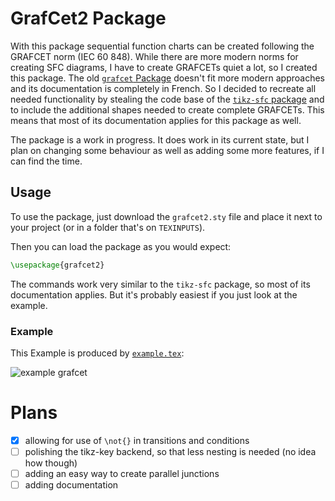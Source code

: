 # GrafCet2 Package

With this package sequential function charts can be created following the GRAFCET norm (IEC 60 848). While there are more modern norms for creating
SFC diagrams, I have to create GRAFCETs quiet a lot, so I created this package.
The old [`grafcet` Package](https://ctan.org/pkg/grafcet) doesn't fit more modern approaches and its documentation is completely in French. So I
decided to recreate all needed functionality by stealing the code base of the [`tikz-sfc` package](https://ctan.org/pkg/tikz-sfc) and to include the
additional shapes needed to create complete GRAFCETs. This means that most of its documentation applies for this package as well.

The package is a work in progress. It does work in its current state, but I plan on changing some behaviour as well as adding some more features, if I
can find the time.

## Usage

To use the package, just download the `grafcet2.sty` file and place it next to your project (or in a folder that's on `TEXINPUTS`).

Then you can load the package as you would expect:

```LaTeX
\usepackage{grafcet2}
```

The commands work very similar to the `tikz-sfc` package, so most of its documentation applies. But it's probably easiest if you just look at the example.


### Example

This Example is produced by [`example.tex`](./example.tex):

![example grafcet](./example.png)


# Plans

- [x] allowing for use of `\not{}` in transitions and conditions
- [ ] polishing the tikz-key backend, so that less nesting is needed (no idea how though)
- [ ] adding an easy way to create parallel junctions
- [ ] adding documentation
